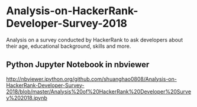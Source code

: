 # Analysis-on-HackerRank-Developer-Survey-2018
Analysis on a survey conducted by HackerRank to ask developers about their age, educational background, skills and more.








## Python Jupyter Notebook in nbviewer
http://nbviewer.ipython.org/github.com/shuanghao0808/Analysis-on-HackerRank-Developer-Survey-2018/blob/master/Analysis%20of%20HackerRank%20Developer%20Survey%202018.ipynb
    
